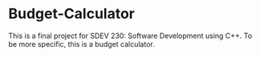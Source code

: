 # Budget-Calculator
This is a final project for SDEV 230: Software Development using C++. To be more specific, this is a budget calculator.
